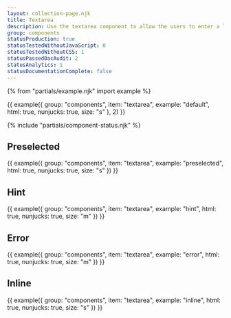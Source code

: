 ```yaml
---
layout: collection-page.njk
title: Textarea
description: Use the textarea component to allow the users to enter a longer string of text information such as feedback.
group: components
statusProduction: true
statusTestedWithoutJavaScript: 0
statusTestedWithoutCSS: 1
statusPassedDacAudit: 2
statusAnalytics: 1
statusDocumentationComplete: false
---
```


{% from "partials/example.njk" import example %}

{{ example({ group: "components", item: "textarea", example: "default", html: true, nunjucks: true, size: "s" }, 2) }}

{% include "partials/component-status.njk" %}

## Preselected

{{ example({ group: "components", item: "textarea", example: "preselected", html: true, nunjucks: true, size: "s" }) }}

## Hint

{{ example({ group: "components", item: "textarea", example: "hint", html: true, nunjucks: true, size: "m" }) }}

## Error

{{ example({ group: "components", item: "textarea", example: "error", html: true, nunjucks: true, size: "m" }) }}

## Inline

{{ example({ group: "components", item: "textarea", example: "inline", html: true, nunjucks: true, size: "s" }) }}
